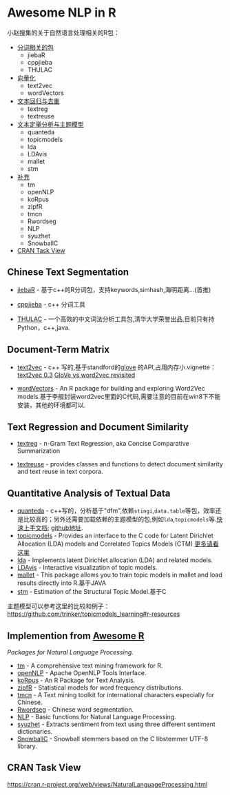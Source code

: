 # Awesome NLP in R

小赵搜集的关于自然语言处理相关的R包：

  - [分词相关的包](#chinese-text-segmentation)
    - jiebaR
    - cppjieba
    - THULAC
  - [向量化](#document-term-matrix)
    - text2vec
    - wordVectors
  - [文本回归与去重](#text-regression-and-document-similarity)
    - textreg
    - textreuse
  - [文本定量分析与主题模型](#quantitative-analysis-of-textual-data)
    - quanteda
    - topicmodels
    - lda
    - LDAvis
    - mallet
    - stm
  - [补充](#implemention-from-awesome-r)
    - tm
    - openNLP
    - koRpus
    - zipfR
    - tmcn
    - Rwordseg
    - NLP
    - syuzhet
    - SnowballC
  - [CRAN Task View](#cran-task-view)

## Chinese Text Segmentation

* [jiebaR](https://github.com/qinwf/jiebaR) - 基于c++的R分词包，支持keywords,simhash,海明距离...(首推)

* [cppjieba](https://github.com/yanyiwu/cppjieba) - c++ 分词工具

* [THULAC](http://thulac.thunlp.org/) - 一个高效的中文词法分析工具包,清华大学荣誉出品,目前只有持Python，c++,java.

## Document-Term Matrix

* [text2vec](https://cran.r-project.org/web/packages/text2vec/vignettes/text-vectorization.html) - c++ 写的,基于standford的[glove](http://www-nlp.stanford.edu/projects/glove/) 的API,占用内存小.vignette：[text2vec 0.3](http://dsnotes.com/articles/text2vec-0-3) [GloVe vs word2vec revisited](http://dsnotes.com/articles/glove-enwiki)

* [wordVectors](https://github.com/bmschmidt/wordVectors) - An R package for building and exploring Word2Vec models.基于李舰封装word2vec里面的C代码,需要注意的目前在win8下不能安装，其他的环境都可以.

## Text Regression and Document Similarity

* [textreg](https://cran.r-project.org/web/packages/textreg/) -  n-Gram Text Regression, aka Concise Comparative Summarization

* [textreuse](https://cran.r-project.org/web/packages/textreuse/vignettes/textreuse-introduction.html) - provides classes and functions to detect document similarity and text reuse in text corpora.

## Quantitative Analysis of Textual Data

* [quanteda](https://cran.r-project.org/web/packages/quanteda/vignettes/quickstart.html) - c++写的，分析基于"dfm",依赖`stingi`,`data.table`等包，效率还是比较高的；另外还需要加载依赖的主题模型的包,例如`lda`,`topicmodels`等.[快速上手文档](http://kbenoit.github.io/quanteda/intro/overview.html);  [github地址](https://github.com/kbenoit/quanteda).
* [topicmodels](https://cran.r-project.org/web/packages/topicmodels/index.html) - Provides an interface to the C code for Latent Dirichlet Allocation (LDA) models and Correlated Topics Models (CTM) [更多请看这里](https://github.com/trinker/topicmodels_learning)
* [lda](https://cran.r-project.org/web/packages/lda/index.html) - Implements latent Dirichlet allocation (LDA) and related models.
* [LDAvis](https://github.com/cpsievert/LDAvis) - Interactive visualization of topic models.
* [mallet](https://cran.r-project.org/web/packages/mallet/index.html) - This package allows you to train topic models in mallet and load results directly into R.基于JAVA
* [stm](https://cran.r-project.org/web/packages/stm/) - Estimation of the Structural Topic Model.基于C

主题模型可以参考这里的比较和例子：<https://github.com/trinker/topicmodels_learning#r-resources>

##  Implemention from [Awesome R](https://github.com/qinwf/awesome-R/blob/master/README.md#natural-language-processing) 
*Packages for Natural Language Processing.* 
* [tm](http://cran.r-project.org/web/packages/tm/index.html) - A comprehensive text mining framework for R.
* [openNLP](http://cran.r-project.org/web/packages/openNLP/index.html) - Apache OpenNLP Tools Interface.
* [koRpus](http://cran.r-project.org/web/packages/koRpus/index.html) - An R Package for Text Analysis.
* [zipfR](http://cran.r-project.org/web/packages/zipfR/index.html) - Statistical models for word frequency distributions.
* [tmcn](http://jliblog.com/app/tmcn) - A Text mining toolkit for international characters especially for Chinese.
* [Rwordseg](http://jliblog.com/app/rwordseg) - Chinese word segmentation.
* [NLP](http://cran.r-project.org/web/packages/NLP/index.html) - Basic functions for Natural Language Processing.
* [syuzhet](https://cran.r-project.org/web/packages/syuzhet/index.html) - Extracts sentiment from text using three different sentiment dictionaries.
* [SnowballC](https://cran.rstudio.com/web/packages/SnowballC/index.html) - Snowball stemmers based on the C libstemmer UTF-8 library.


## CRAN Task View

<https://cran.r-project.org/web/views/NaturalLanguageProcessing.html>

